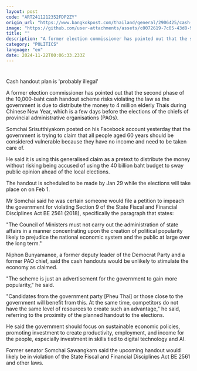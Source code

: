 ```yaml
---
layout: post
code: "ART2411212352FDP2ZY"
origin_url: "https://www.bangkokpost.com/thailand/general/2906425/cash-handout-plan-is-probably-illegal"
image: "https://github.com/user-attachments/assets/c0072619-7c05-43d8-9510-6a8d56707587"
title: ""
description: "A former election commissioner has pointed out that the second phase of the 10,000-baht cash handout scheme risks violating the law as the government is due to distribute the money to 4 million elderly Thais during Chinese New Year, which is a few days before the elections of the chiefs of provincial administrative organisations (PAOs)."
category: "POLITICS"
language: "en"
date: 2024-11-22T00:06:33.233Z
---
```


# 

Cash handout plan is 'probably illegal'

A former election commissioner has pointed out that the second phase of the 10,000-baht cash handout scheme risks violating the law as the government is due to distribute the money to 4 million elderly Thais during Chinese New Year, which is a few days before the elections of the chiefs of provincial administrative organisations (PAOs).

Somchai Srisutthiyakorn posted on his Facebook account yesterday that the government is trying to claim that all people aged 60 years should be considered vulnerable because they have no income and need to be taken care of.

He said it is using this generalised claim as a pretext to distribute the money without risking being accused of using the 40 billion baht budget to sway public opinion ahead of the local elections.

The handout is scheduled to be made by Jan 29 while the elections will take place on on Feb 1.

Mr Somchai said he was certain someone would file a petition to impeach the government for violating Section 9 of the State Fiscal and Financial Disciplines Act BE 2561 (2018), specifically the paragraph that states:

"The Council of Ministers must not carry out the administration of state affairs in a manner concentrating upon the creation of political popularity likely to prejudice the national economic system and the public at large over the long term."

Niphon Bunyamanee, a former deputy leader of the Democrat Party and a former PAO chief, said the cash handouts would be unlikely to stimulate the economy as claimed.

"The scheme is just an advertisement for the government to gain more popularity," he said.

"Candidates from the government party \[Pheu Thai\] or those close to the government will benefit from this. At the same time, competitors do not have the same level of resources to create such an advantage," he said, referring to the proximity of the planned handout to the elections.

He said the government should focus on sustainable economic policies, promoting investment to create productivity, employment, and income for the people, especially investment in skills tied to digital technology and AI.

Former senator Somchai Sawangkarn said the upcoming handout would likely be in violation of the State Fiscal and Financial Disciplines Act BE 2561 and other laws.